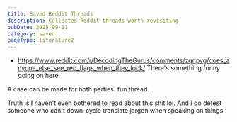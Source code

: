 ```yaml
---
title: Saved Reddit Threads
description: Collected Reddit threads worth revisiting
pubDate: 2025-09-11
category: saved
pageType: literature2
---
```


- https://www.reddit.com/r/DecodingTheGurus/comments/zqnpvg/does_anyone_else_see_red_flags_when_they_look/
There's something funny going on here. 

A case can be made for both parties. fun thread.

Truth is I haven't even bothered to read about this shit lol. And I do detest someone who can't down-cycle translate jargon when speaking on things.

